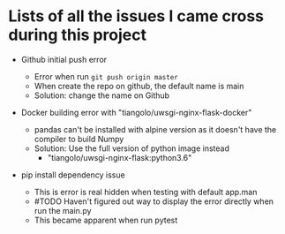 # Lists of all the issues I came cross during this project

- Github initial push error
  - Error when run ```git push origin master```
  - When create the repo on github, the default name is main
  - Solution: change the name on Github
  
- Docker building error with "tiangolo/uwsgi-nginx-flask-docker"
  - pandas can't be installed with alpine version as it doesn't have the compiler to build Numpy
  - Solution: Use the full version of python image instead
    - "tiangolo/uwsgi-nginx-flask:python3.6"

- pip install dependency issue
  - This is error is real hidden when testing with default app.man
  - #TODO Haven't figured out way to display the error directly when run the main.py
  - This became apparent when run pytest
